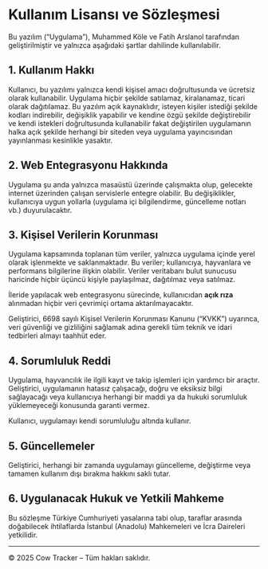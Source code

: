 # Kullanım Lisansı ve Sözleşmesi

Bu yazılım (“Uygulama”), Muhammed Köle ve Fatih Arslanol tarafından geliştirilmiştir ve yalnızca aşağıdaki şartlar dahilinde kullanılabilir.

## 1. Kullanım Hakkı

Kullanıcı, bu yazılımı yalnızca kendi kişisel amacı doğrultusunda ve ücretsiz olarak kullanabilir. Uygulama hiçbir şekilde satılamaz, kiralanamaz, ticari olarak dağıtılamaz. Bu yazılım açık kaynaklıdır, isteyen kişiler istediği şekilde kodları indirebilir, değişiklik yapabilir ve kendine özgü şekilde değiştirebilir ve kendi istekleri doğrultusunda kullanabilir fakat değiştirilen uygulamanın halka açık şekilde herhangi bir siteden veya uygulama yayıncısından yayınlanması kesinlikle yasaktır.

## 2. Web Entegrasyonu Hakkında

Uygulama şu anda yalnızca masaüstü üzerinde çalışmakta olup, gelecekte internet üzerinden çalışan servislerle entegre olabilir. Bu değişiklikler, kullanıcıya uygun yollarla (uygulama içi bilgilendirme, güncelleme notları vb.) duyurulacaktır.

## 3. Kişisel Verilerin Korunması

Uygulama kapsamında toplanan tüm veriler, yalnızca uygulama içinde yerel olarak işlenmekte ve saklanmaktadır. Bu veriler; kullanıcıya, hayvanlara ve performans bilgilerine ilişkin olabilir. Veriler veritabanı bulut sunucusu haricinde hiçbir üçüncü kişiyle paylaşılmaz, dağıtılmaz veya satılmaz.

İleride yapılacak web entegrasyonu sürecinde, kullanıcıdan **açık rıza** alınmadan hiçbir veri çevrimiçi ortama aktarılmayacaktır.

Geliştirici, 6698 sayılı Kişisel Verilerin Korunması Kanunu (“KVKK”) uyarınca, veri güvenliği ve gizliliğini sağlamak adına gerekli tüm teknik ve idari tedbirleri almayı taahhüt eder.

## 4. Sorumluluk Reddi

Uygulama, hayvancılık ile ilgili kayıt ve takip işlemleri için yardımcı bir araçtır. Geliştirici, uygulamanın hatasız çalışacağı, doğru ve eksiksiz bilgi sağlayacağı veya kullanıcıya herhangi bir maddi ya da hukuki sorumluluk yüklemeyeceği konusunda garanti vermez.

Kullanıcı, uygulamayı kendi sorumluluğu altında kullanır.

## 5. Güncellemeler

Geliştirici, herhangi bir zamanda uygulamayı güncelleme, değiştirme veya tamamen kullanım dışı bırakma hakkını saklı tutar.

## 6. Uygulanacak Hukuk ve Yetkili Mahkeme

Bu sözleşme Türkiye Cumhuriyeti yasalarına tabi olup, taraflar arasında doğabilecek ihtilaflarda İstanbul (Anadolu) Mahkemeleri ve İcra Daireleri yetkilidir.

---

© 2025 Cow Tracker – Tüm hakları saklıdır.
